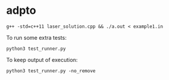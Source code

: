 # adpto

```
g++ -std=c++11 laser_solution.cpp && ./a.out < example1.in
```

To run some extra tests:
```
python3 test_runner.py
```
To keep output of execution:
```
python3 test_runner.py -no_remove
```